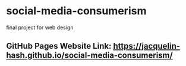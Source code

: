 # social-media-consumerism
final project for web design 

## GitHub Pages Website Link: https://jacquelin-hash.github.io/social-media-consumerism/
